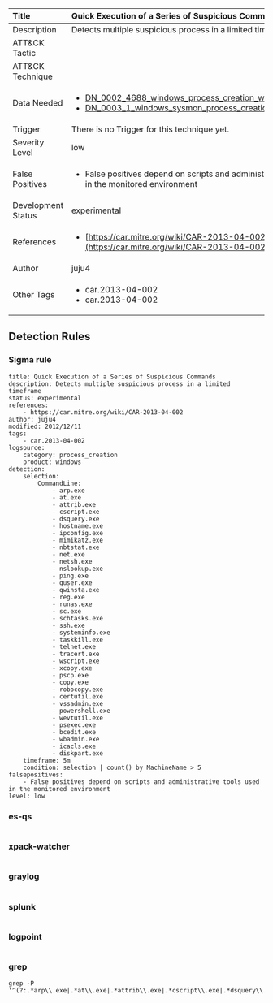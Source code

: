 | Title                | Quick Execution of a Series of Suspicious Commands                                                                                                                                                 |
|:---------------------|:------------------------------------------------------------------------------------------------------------------------------------------------------------|
| Description          | Detects multiple suspicious process in a limited timeframe                                                                                                                                           |
| ATT&amp;CK Tactic    | <ul></ul>  |
| ATT&amp;CK Technique | <ul></ul>                             |
| Data Needed          | <ul><li>[DN_0002_4688_windows_process_creation_with_commandline](../Data_Needed/DN_0002_4688_windows_process_creation_with_commandline.md)</li><li>[DN_0003_1_windows_sysmon_process_creation](../Data_Needed/DN_0003_1_windows_sysmon_process_creation.md)</li></ul>                                                         |
| Trigger              |  There is no Trigger for this technique yet.  |
| Severity Level       | low                                                                                                                                                 |
| False Positives      | <ul><li>False positives depend on scripts and administrative tools used in the monitored environment</li></ul>                                                                  |
| Development Status   | experimental                                                                                                                                                |
| References           | <ul><li>[https://car.mitre.org/wiki/CAR-2013-04-002](https://car.mitre.org/wiki/CAR-2013-04-002)</li></ul>                                                          |
| Author               | juju4                                                                                                                                                |
| Other Tags           | <ul><li>car.2013-04-002</li><li>car.2013-04-002</li></ul> | 

## Detection Rules

### Sigma rule

```
title: Quick Execution of a Series of Suspicious Commands
description: Detects multiple suspicious process in a limited timeframe
status: experimental
references:
    - https://car.mitre.org/wiki/CAR-2013-04-002
author: juju4
modified: 2012/12/11
tags:
    - car.2013-04-002
logsource:
    category: process_creation
    product: windows
detection:
    selection:
        CommandLine:
            - arp.exe
            - at.exe
            - attrib.exe
            - cscript.exe
            - dsquery.exe
            - hostname.exe
            - ipconfig.exe
            - mimikatz.exe
            - nbtstat.exe
            - net.exe
            - netsh.exe
            - nslookup.exe
            - ping.exe
            - quser.exe
            - qwinsta.exe
            - reg.exe
            - runas.exe
            - sc.exe
            - schtasks.exe
            - ssh.exe
            - systeminfo.exe
            - taskkill.exe
            - telnet.exe
            - tracert.exe
            - wscript.exe
            - xcopy.exe
            - pscp.exe
            - copy.exe
            - robocopy.exe
            - certutil.exe
            - vssadmin.exe
            - powershell.exe
            - wevtutil.exe
            - psexec.exe
            - bcedit.exe
            - wbadmin.exe
            - icacls.exe
            - diskpart.exe
    timeframe: 5m
    condition: selection | count() by MachineName > 5
falsepositives:
    - False positives depend on scripts and administrative tools used in the monitored environment
level: low

```





### es-qs
    
```

```


### xpack-watcher
    
```

```


### graylog
    
```

```


### splunk
    
```

```


### logpoint
    
```

```


### grep
    
```
grep -P '^(?:.*arp\\.exe|.*at\\.exe|.*attrib\\.exe|.*cscript\\.exe|.*dsquery\\.exe|.*hostname\\.exe|.*ipconfig\\.exe|.*mimikatz\\.exe|.*nbtstat\\.exe|.*net\\.exe|.*netsh\\.exe|.*nslookup\\.exe|.*ping\\.exe|.*quser\\.exe|.*qwinsta\\.exe|.*reg\\.exe|.*runas\\.exe|.*sc\\.exe|.*schtasks\\.exe|.*ssh\\.exe|.*systeminfo\\.exe|.*taskkill\\.exe|.*telnet\\.exe|.*tracert\\.exe|.*wscript\\.exe|.*xcopy\\.exe|.*pscp\\.exe|.*copy\\.exe|.*robocopy\\.exe|.*certutil\\.exe|.*vssadmin\\.exe|.*powershell\\.exe|.*wevtutil\\.exe|.*psexec\\.exe|.*bcedit\\.exe|.*wbadmin\\.exe|.*icacls\\.exe|.*diskpart\\.exe)'
```



